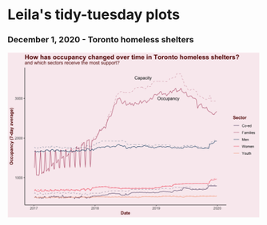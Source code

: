 # Leila's tidy-tuesday plots

### December 1, 2020 - Toronto homeless shelters

![ ](2020/2020-12-01.png)
